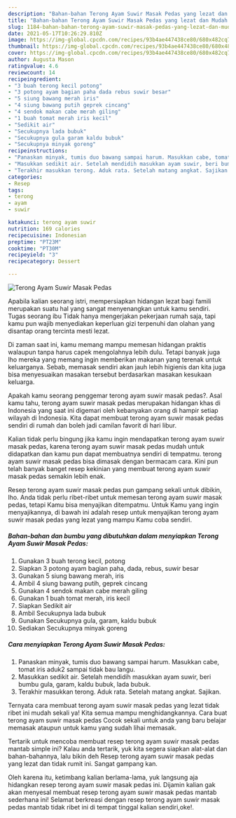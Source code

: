 ```yaml
---
description: "Bahan-bahan Terong Ayam Suwir Masak Pedas yang lezat dan Mudah Dibuat"
title: "Bahan-bahan Terong Ayam Suwir Masak Pedas yang lezat dan Mudah Dibuat"
slug: 1184-bahan-bahan-terong-ayam-suwir-masak-pedas-yang-lezat-dan-mudah-dibuat
date: 2021-05-17T10:26:29.810Z
image: https://img-global.cpcdn.com/recipes/93b4ae447438ce80/680x482cq70/terong-ayam-suwir-masak-pedas-foto-resep-utama.jpg
thumbnail: https://img-global.cpcdn.com/recipes/93b4ae447438ce80/680x482cq70/terong-ayam-suwir-masak-pedas-foto-resep-utama.jpg
cover: https://img-global.cpcdn.com/recipes/93b4ae447438ce80/680x482cq70/terong-ayam-suwir-masak-pedas-foto-resep-utama.jpg
author: Augusta Mason
ratingvalue: 4.6
reviewcount: 14
recipeingredient:
- "3 buah terong kecil potong"
- "3 potong ayam bagian paha dada rebus suwir besar"
- "5 siung bawang merah iris"
- "4 siung bawang putih geprek cincang"
- "4 sendok makan cabe merah giling"
- "1 buah tomat merah iris kecil"
- "Sedikit air"
- "Secukupnya lada bubuk"
- "Secukupnya gula garam kaldu bubuk"
- "Secukupnya minyak goreng"
recipeinstructions:
- "Panaskan minyak, tumis duo bawang sampai harum. Masukkan cabe, tomat iris aduk2 sampai tidak bau langu."
- "Masukkan sedikit air. Setelah mendidih masukkan ayam suwir, beri bumbu gula, garam, kaldu bubuk, lada bubuk."
- "Terakhir masukkan terong. Aduk rata. Setelah matang angkat. Sajikan."
categories:
- Resep
tags:
- terong
- ayam
- suwir

katakunci: terong ayam suwir 
nutrition: 169 calories
recipecuisine: Indonesian
preptime: "PT23M"
cooktime: "PT30M"
recipeyield: "3"
recipecategory: Dessert

---
```



![Terong Ayam Suwir Masak Pedas](https://img-global.cpcdn.com/recipes/93b4ae447438ce80/680x482cq70/terong-ayam-suwir-masak-pedas-foto-resep-utama.jpg)

Apabila kalian seorang istri, mempersiapkan hidangan lezat bagi famili merupakan suatu hal yang sangat menyenangkan untuk kamu sendiri. Tugas seorang ibu Tidak hanya mengerjakan pekerjaan rumah saja, tapi kamu pun wajib menyediakan keperluan gizi terpenuhi dan olahan yang disantap orang tercinta mesti lezat.

Di zaman  saat ini, kamu memang mampu memesan hidangan praktis walaupun tanpa harus capek mengolahnya lebih dulu. Tetapi banyak juga lho mereka yang memang ingin memberikan makanan yang terenak untuk keluarganya. Sebab, memasak sendiri akan jauh lebih higienis dan kita juga bisa menyesuaikan masakan tersebut berdasarkan masakan kesukaan keluarga. 



Apakah kamu seorang penggemar terong ayam suwir masak pedas?. Asal kamu tahu, terong ayam suwir masak pedas merupakan hidangan khas di Indonesia yang saat ini digemari oleh kebanyakan orang di hampir setiap wilayah di Indonesia. Kita dapat membuat terong ayam suwir masak pedas sendiri di rumah dan boleh jadi camilan favorit di hari libur.

Kalian tidak perlu bingung jika kamu ingin mendapatkan terong ayam suwir masak pedas, karena terong ayam suwir masak pedas mudah untuk didapatkan dan kamu pun dapat membuatnya sendiri di tempatmu. terong ayam suwir masak pedas bisa dimasak dengan bermacam cara. Kini pun telah banyak banget resep kekinian yang membuat terong ayam suwir masak pedas semakin lebih enak.

Resep terong ayam suwir masak pedas pun gampang sekali untuk dibikin, lho. Anda tidak perlu ribet-ribet untuk memesan terong ayam suwir masak pedas, tetapi Kamu bisa menyajikan ditempatmu. Untuk Kamu yang ingin menyajikannya, di bawah ini adalah resep untuk menyajikan terong ayam suwir masak pedas yang lezat yang mampu Kamu coba sendiri.

<!--inarticleads1-->

##### Bahan-bahan dan bumbu yang dibutuhkan dalam menyiapkan Terong Ayam Suwir Masak Pedas:

1. Gunakan 3 buah terong kecil, potong
1. Siapkan 3 potong ayam bagian paha, dada, rebus, suwir besar
1. Gunakan 5 siung bawang merah, iris
1. Ambil 4 siung bawang putih, geprek cincang
1. Gunakan 4 sendok makan cabe merah giling
1. Gunakan 1 buah tomat merah, iris kecil
1. Siapkan Sedikit air
1. Ambil Secukupnya lada bubuk
1. Gunakan Secukupnya gula, garam, kaldu bubuk
1. Sediakan Secukupnya minyak goreng




<!--inarticleads2-->

##### Cara menyiapkan Terong Ayam Suwir Masak Pedas:

1. Panaskan minyak, tumis duo bawang sampai harum. Masukkan cabe, tomat iris aduk2 sampai tidak bau langu.
1. Masukkan sedikit air. Setelah mendidih masukkan ayam suwir, beri bumbu gula, garam, kaldu bubuk, lada bubuk.
1. Terakhir masukkan terong. Aduk rata. Setelah matang angkat. Sajikan.




Ternyata cara membuat terong ayam suwir masak pedas yang lezat tidak ribet ini mudah sekali ya! Kita semua mampu menghidangkannya. Cara buat terong ayam suwir masak pedas Cocok sekali untuk anda yang baru belajar memasak ataupun untuk kamu yang sudah lihai memasak.

Tertarik untuk mencoba membuat resep terong ayam suwir masak pedas mantab simple ini? Kalau anda tertarik, yuk kita segera siapkan alat-alat dan bahan-bahannya, lalu bikin deh Resep terong ayam suwir masak pedas yang lezat dan tidak rumit ini. Sangat gampang kan. 

Oleh karena itu, ketimbang kalian berlama-lama, yuk langsung aja hidangkan resep terong ayam suwir masak pedas ini. Dijamin kalian gak akan menyesal membuat resep terong ayam suwir masak pedas mantab sederhana ini! Selamat berkreasi dengan resep terong ayam suwir masak pedas mantab tidak ribet ini di tempat tinggal kalian sendiri,oke!.

